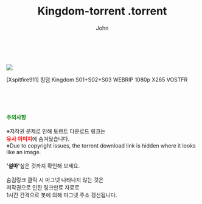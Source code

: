 ﻿---
layout: post
title:  "                   Kingdom-torrent                .torrent"
author: John
categories: [ 애니/만화 ]
tags: [  ]
image: https://torrentrj57.com/uploadfile/full/08ea9ab67444e6045c1e1a8502627e22029059bc.jpg 
description: "                   Kingdom-torrent                 torrent 정보 공유"
toc: true
toc_sticky: true
---

<br>
<p><img src="https://torrentrj57.com/uploadfile/full/08ea9ab67444e6045c1e1a8502627e22029059bc.jpg"/></p>
 [Xspitfire911] 킹덤 Kingdom S01+S02+S03 WEBRIP 1080p X265 VOSTFR  
    
<br><br><br>
<p data-ke-size="size16"><b><span style="color: green;">주의사항</span></b><br /><br />※저작권 문제로 인해 토렌트 다운로드 링크는<br /><b><span style="color: red;">유사 이미지</span></b>에 숨겨뒀습니다.<br />※Due to copyright issues, the torrent download link is hidden where it looks like an image.<br /><br /><b>'설마'</b>싶은 것까지 확인해 보세요.<br /><br />숨김링크 클릭 시 마그넷 나타나지 않는 것은<br />저작권으로 인한 링크만료 자료로<br />1시간 간격으로 봇에 의해 마그넷 주소 갱신됩니다.</p>
